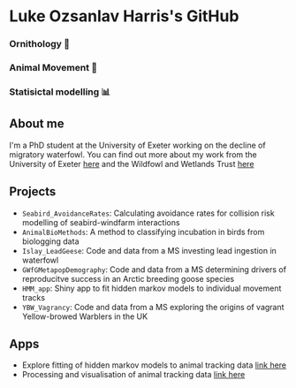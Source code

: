 # Luke Ozsanlav Harris's GitHub 
### Ornithology 🦢
### Animal Movement 🐾
### Statisictal modelling 📊


## About me
I'm a PhD student at the University of Exeter working on the decline of migratory waterfowl. You can find out more about my work from the University of Exeter [here](https://biosciences.exeter.ac.uk/staff/profile/index.php?web_id=Luke_Ozsanlav-Harris) and the Wildfowl and Wetlands Trust [here](https://www.wwt.org.uk/our-work/wetland-conservation-unit/meet-the-team/luke-ozsanlav-harris/)

## Projects
- `Seabird_AvoidanceRates`: Calculating avoidance rates for collision risk modelling of seabird-windfarm interactions 
- `AnimalBioMethods`: A method to classifying incubation in birds from biologging data
- `Islay_LeadGeese`: Code and data from a MS investing lead ingestion in waterfowl
- `GWfGMetapopDemography`: Code and data from a MS determining drivers of reproducitve success in an Arctic breeding goose species
- `HMM_app`: Shiny app to fit hidden markov models to individual movement tracks
- `YBW_Vagrancy`: Code and data from a MS exploring the origins of vagrant Yellow-browed Warblers in the UK

## Apps
- Explore fitting of hidden markov models to animal tracking data [link here](https://lukeozsanlav.shinyapps.io/hmm_explorer/)
- Processing and visualisation of animal tracking data [link here](https://lukeozsanlav.shinyapps.io/exmove_explorer/)
